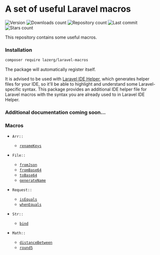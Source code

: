 # A set of useful Laravel macros

![Version](https://img.shields.io/packagist/v/lazerg/laravel-macros.svg?style=plastic)
![Downloads count](https://img.shields.io/packagist/dm/lazerg/laravel-macros?style=plastic)
![Repository count](https://img.shields.io/github/repo-size/lazerg/laravel-macros?style=plastic)
![Last commit](https://img.shields.io/github/last-commit/lazerg/laravel-macros?style=plastic)
![Stars count](https://img.shields.io/packagist/stars/lazerg/laravel-macros?style=plastic)

This repository contains some useful macros.

### Installation

```bash
composer require lazerg/laravel-macros
```

The package will automatically register itself.

It is advised to be used with [Laravel IDE Helper](https://github.com/barryvdh/laravel-ide-helper), which generates helper files for your IDE, so it'll be able to highlight and understand some Laravel-specific syntax.
This package provides an additional IDE helper file for Laravel macros with the syntax you are already used to in Laravel IDE Helper.

### Additional documentation coming soon...

### Macros

- `Arr::`
  - [`renameKeys`](https://github.com/lazerg/laravel-macros/blob/main/src/Macros/Arr/RenameKeys.php)


- `File::`
  - [`fromJson`](https://github.com/lazerg/laravel-macros/blob/main/src/Macros/File/FromJson.php)
  - [`fromBase64`](https://github.com/lazerg/laravel-macros/blob/main/src/Macros/File/FromBase64.php)
  - [`toBase64`](https://github.com/lazerg/laravel-macros/blob/main/src/Macros/File/ToBase64.php)
  - [`generateName`](https://github.com/lazerg/laravel-macros/blob/main/src/Macros/File/GenerateName.php)


- `Request::`
  - [`isEquals`](https://github.com/lazerg/laravel-macros/blob/main/src/Macros/Request/IsEquals.php)
  - [`whenEquals`](https://github.com/lazerg/laravel-macros/blob/main/src/Macros/Request/WhenEquals.php)


- `Str::`
  - [`bind`](https://github.com/lazerg/laravel-macros/blob/main/src/Macros/Str/Bind.php)

- `Math::`
  - [`distanceBetween`](https://github.com/lazerg/laravel-macros/blob/main/src/Macros/Math/DistanceBetween.php)
  - [`round5`](https://github.com/lazerg/laravel-macros/blob/main/src/Macros/Math/Round5.php)
